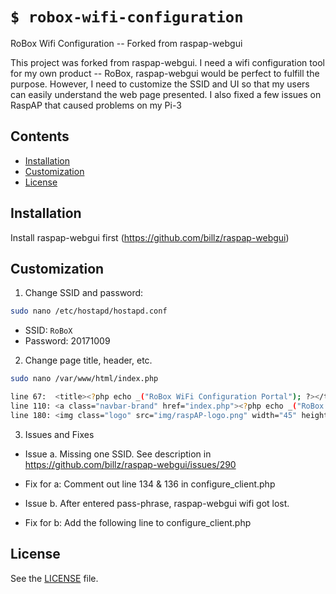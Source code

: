 # `$ robox-wifi-configuration`
RoBox Wifi Configuration -- Forked from raspap-webgui

This project was forked from raspap-webgui. I need a wifi configuration tool for my own product -- RoBox, raspap-webgui would be perfect to fulfill the purpose. However, I need to customize the SSID and UI so that my users can easily understand the web page presented.
I also fixed a few issues on RaspAP that caused problems on my Pi-3
## Contents

 - [Installation](#installation)
 - [Customization](#customization)
 - [License](#license)

## Installation
Install raspap-webgui first (https://github.com/billz/raspap-webgui)

## Customization
1. Change SSID and password:
```sh
sudo nano /etc/hostapd/hostapd.conf
```
* SSID: `RoBoX`
* Password: 20171009

2. Change page title, header, etc.
```sh
sudo nano /var/www/html/index.php
```
```sh
line 67:  <title><?php echo _("RoBox WiFi Configuration Portal"); ?></title>
line 110: <a class="navbar-brand" href="index.php"><?php echo _("RoBox Wifi Portal"); ?></a>
line 180: <img class="logo" src="img/raspAP-logo.png" width="45" height="45">RoBox
```

3. Issues and Fixes
* Issue a. Missing one SSID. See description in https://github.com/billz/raspap-webgui/issues/290
* Fix for a: Comment out line 134 & 136 in configure_client.php

* Issue b. After entered pass-phrase, raspap-webgui wifi got lost.
* Fix for b: Add the following line to configure_client.php

## License
See the [LICENSE](./LICENSE) file.


